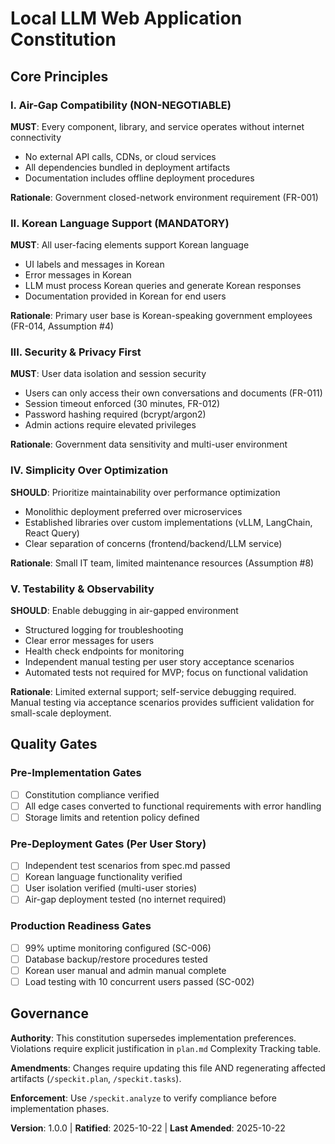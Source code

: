 # Local LLM Web Application Constitution

## Core Principles

### I. Air-Gap Compatibility (NON-NEGOTIABLE)
**MUST**: Every component, library, and service operates without internet connectivity
- No external API calls, CDNs, or cloud services
- All dependencies bundled in deployment artifacts
- Documentation includes offline deployment procedures

**Rationale**: Government closed-network environment requirement (FR-001)

### II. Korean Language Support (MANDATORY)
**MUST**: All user-facing elements support Korean language
- UI labels and messages in Korean
- Error messages in Korean
- LLM must process Korean queries and generate Korean responses
- Documentation provided in Korean for end users

**Rationale**: Primary user base is Korean-speaking government employees (FR-014, Assumption #4)

### III. Security & Privacy First
**MUST**: User data isolation and session security
- Users can only access their own conversations and documents (FR-011)
- Session timeout enforced (30 minutes, FR-012)
- Password hashing required (bcrypt/argon2)
- Admin actions require elevated privileges

**Rationale**: Government data sensitivity and multi-user environment

### IV. Simplicity Over Optimization
**SHOULD**: Prioritize maintainability over performance optimization
- Monolithic deployment preferred over microservices
- Established libraries over custom implementations (vLLM, LangChain, React Query)
- Clear separation of concerns (frontend/backend/LLM service)

**Rationale**: Small IT team, limited maintenance resources (Assumption #8)

### V. Testability & Observability
**SHOULD**: Enable debugging in air-gapped environment
- Structured logging for troubleshooting
- Clear error messages for users
- Health check endpoints for monitoring
- Independent manual testing per user story acceptance scenarios
- Automated tests not required for MVP; focus on functional validation

**Rationale**: Limited external support; self-service debugging required. Manual testing via acceptance scenarios provides sufficient validation for small-scale deployment.

## Quality Gates

### Pre-Implementation Gates
- [ ] Constitution compliance verified
- [ ] All edge cases converted to functional requirements with error handling
- [ ] Storage limits and retention policy defined

### Pre-Deployment Gates (Per User Story)
- [ ] Independent test scenarios from spec.md passed
- [ ] Korean language functionality verified
- [ ] User isolation verified (multi-user stories)
- [ ] Air-gap deployment tested (no internet required)

### Production Readiness Gates
- [ ] 99% uptime monitoring configured (SC-006)
- [ ] Database backup/restore procedures tested
- [ ] Korean user manual and admin manual complete
- [ ] Load testing with 10 concurrent users passed (SC-002)

## Governance

**Authority**: This constitution supersedes implementation preferences. Violations require explicit justification in `plan.md` Complexity Tracking table.

**Amendments**: Changes require updating this file AND regenerating affected artifacts (`/speckit.plan`, `/speckit.tasks`).

**Enforcement**: Use `/speckit.analyze` to verify compliance before implementation phases.

**Version**: 1.0.0 | **Ratified**: 2025-10-22 | **Last Amended**: 2025-10-22
